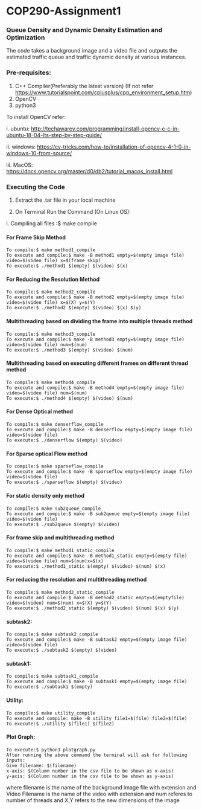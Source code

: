 # COP290-Assignment1

### Queue Density and Dynamic Density Estimation and Optimization

The code takes a background image and a video file and outputs the estimated traffic queue and traffic dynamic density at various instances.

### Pre-requisites:
1) C++ Compiler(Preferably the latest version) (If not refer https://www.tutorialspoint.com/cplusplus/cpp_environment_setup.htm)
2) OpenCV
3) python3

To install OpenCV refer:

i. ubuntu: http://techawarey.com/programming/install-opencv-c-c-in-ubuntu-18-04-lts-step-by-step-guide/

ii. windows: https://cv-tricks.com/how-to/installation-of-opencv-4-1-0-in-windows-10-from-source/

iii. MacOS: https://docs.opencv.org/master/d0/db2/tutorial_macos_install.html

### Executing the Code

1) Extract the .tar file in your local machine

2) On Terminal Run the Command (On Linux OS):

i. Compiling all files :$ make compile

#### For Frame Skip Method
	To compile:$ make method1_compile
	To execute and compile:$ make -B method1 empty=$(empty image file) video=$(video file) x=$(frame skip)
	To execute:$ ./method1 $(empty) $(video) $(x)
#### For Reducing the Resolution Method
	To compile:$ make method2_compile
	To execute and compile:$ make -B method2 empty=$(empty image file) video=$(video file) x=$(X) y=$(Y)
	To execute:$ ./method2 $(empty) $(video) $(x) $(y)
#### Multithreading based on dividing the frame into multiple threads method
	To compile:$ make method3_compile
	To execute and compile:$ make -B method3 empty=$(empty image file) video=$(video file) num=$(num)
	To execute:$ ./method3 $(empty) $(video) $(num)
#### Multithreading based on executing different frames on different thread method
	To compile:$ make method4_compile
	To execute and compile:$ make -B method4 empty=$(empty image file) video=$(video file) num=$(num)
	To execute:$ ./method4 $(empty) $(video) $(num)	
#### For Dense Optical method
	To compile:$ make denserflow_compile
	To execute and compile:$ make -B denserflow empty=$(empty image file) video=$(video file)
	To execute:$ ./denserflow $(empty) $(video)
#### For Sparse optical Flow method
	To compile:$ make sparseflow_compile
	To execute and compile:$ make -B sparseflow empty=$(empty image file) video=$(video file)
	To execute:$ ./sparseflow $(empty) $(video)
#### For static density only method
	To compile:$ make sub2queue_compile
	To execute and compile:$ make -B sub2queue empty=$(empty image file) video=$(video file)
	To execute:$ ./sub2queue $(empty) $(video)
#### For frame skip and multithreading method
	To compile:$ make method1_static_compile
	To execute and compile:$ make -B method1_static empty=$(empty file) video=$(video file) num=$(num)x=$(x) 
	To execute:$ ./method1_static $(empty) $(video) $(num) $(x)
#### For reducing the resolution and multithreading method
	To compile:$ make method2_static_compile
	To execute and compile:$ make -B method2_static empty=$(emptyfile) video=$(video) num=$(num) x=$(X) y=$(Y) 
	To execute:$ ./method2_static $(empty) $(video) $(num) $(x) $(y)
#### subtask2:
	To compile:$ make subtask2_compile
	To execute and compile:$ make -B subtask2 empty=$(empty image file) video=$(video file)
	To execute:$ ./subtask2 $(empty) $(video)
#### subtask1:
	To compile:$ make subtask1_compile
	To execute and compile:$ make -B subtask1 empty=$(empty image file)
	To execute:$ ./subtask1 $(empty)
#### Utility:
	To compile:$ make utility_compile
	To execute and compile: make -B utility file1=$(file) file2=$(file)
	To execute:$ ./utility $(file1) $(file2)
#### Plot Graph:
	To execute:$ python3 plotgraph.py
	After running the above command the terminal will ask for following inputs:
	Give filename: $(filename)
	x-axis: $(Column number in the csv file to be shown as x-axis)
	y-axis: $(Column number in the csv file to be shown as y-axis)	

where filename is the name of the background image file with extension and Video Filename is the name of the video with extension and num referes to number of threads  and X,Y refers to the new dimensions of the image

